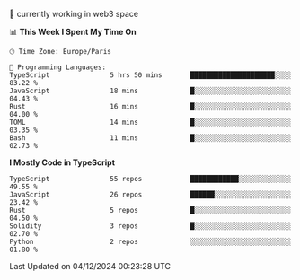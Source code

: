 🔭 currently working in web3 space

<!--START_SECTION:waka-->
📊 **This Week I Spent My Time On** 

```text
🕑︎ Time Zone: Europe/Paris

💬 Programming Languages: 
TypeScript               5 hrs 50 mins       █████████████████████░░░░   83.22 % 
JavaScript               18 mins             █░░░░░░░░░░░░░░░░░░░░░░░░   04.43 % 
Rust                     16 mins             █░░░░░░░░░░░░░░░░░░░░░░░░   04.00 % 
TOML                     14 mins             █░░░░░░░░░░░░░░░░░░░░░░░░   03.35 % 
Bash                     11 mins             █░░░░░░░░░░░░░░░░░░░░░░░░   02.73 % 
```

**I Mostly Code in TypeScript** 

```text
TypeScript               55 repos            ████████████░░░░░░░░░░░░░   49.55 % 
JavaScript               26 repos            ██████░░░░░░░░░░░░░░░░░░░   23.42 % 
Rust                     5 repos             █░░░░░░░░░░░░░░░░░░░░░░░░   04.50 % 
Solidity                 3 repos             █░░░░░░░░░░░░░░░░░░░░░░░░   02.70 % 
Python                   2 repos             ░░░░░░░░░░░░░░░░░░░░░░░░░   01.80 % 
```




 Last Updated on 04/12/2024 00:23:28 UTC
<!--END_SECTION:waka-->
